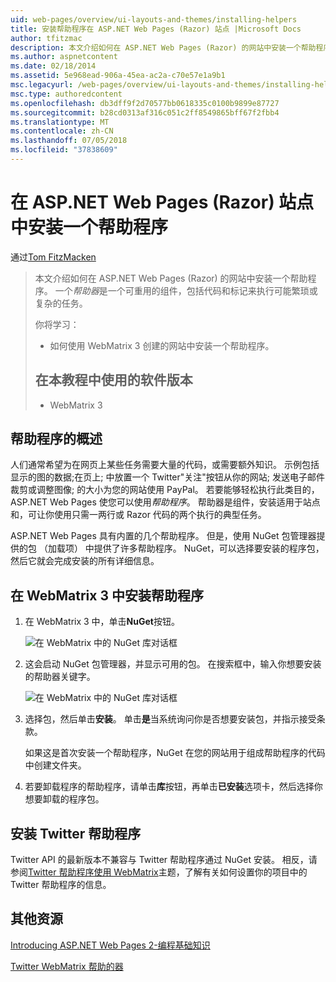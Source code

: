 ```yaml
---
uid: web-pages/overview/ui-layouts-and-themes/installing-helpers
title: 安装帮助程序在 ASP.NET Web Pages (Razor) 站点 |Microsoft Docs
author: tfitzmac
description: 本文介绍如何在 ASP.NET Web Pages (Razor) 的网站中安装一个帮助程序。 帮助器是包含代码和每个标记的可重用组件...
ms.author: aspnetcontent
ms.date: 02/18/2014
ms.assetid: 5e968ead-906a-45ea-ac2a-c70e57e1a9b1
msc.legacyurl: /web-pages/overview/ui-layouts-and-themes/installing-helpers
msc.type: authoredcontent
ms.openlocfilehash: db3dff9f2d70577bb0618335c0100b9899e87727
ms.sourcegitcommit: b28cd0313af316c051c2ff8549865bff67f2fbb4
ms.translationtype: MT
ms.contentlocale: zh-CN
ms.lasthandoff: 07/05/2018
ms.locfileid: "37838609"
---
```

<a name="installing-a-helper-in-an-aspnet-web-pages-razor-site"></a>在 ASP.NET Web Pages (Razor) 站点中安装一个帮助程序
====================
通过[Tom FitzMacken](https://github.com/tfitzmac)

> 本文介绍如何在 ASP.NET Web Pages (Razor) 的网站中安装一个帮助程序。 一个*帮助器*是一个可重用的组件，包括代码和标记来执行可能繁琐或复杂的任务。
> 
> 你将学习：
> 
> - 如何使用 WebMatrix 3 创建的网站中安装一个帮助程序。
>   
> 
> ## <a name="software-versions-used-in-the-tutorial"></a>在本教程中使用的软件版本
> 
> 
> - WebMatrix 3


## <a name="overview-of-helpers"></a>帮助程序的概述

人们通常希望为在网页上某些任务需要大量的代码，或需要额外知识。 示例包括显示的图的数据;在页上; 中放置一个 Twitter"关注"按钮从你的网站; 发送电子邮件裁剪或调整图像; 的大小为您的网站使用 PayPal。 若要能够轻松执行此类目的，ASP.NET Web Pages 使您可以使用*帮助程序*。 帮助器是组件，安装适用于站点和，可让你使用只需一两行或 Razor 代码的两个执行的典型任务。

ASP.NET Web Pages 具有内置的几个帮助程序。 但是，使用 NuGet 包管理器提供的包 （加载项） 中提供了许多帮助程序。 NuGet，可以选择要安装的程序包，然后它就会完成安装的所有详细信息。

## <a name="installing-a-helper-in-webmatrix-3"></a>在 WebMatrix 3 中安装帮助程序

1. 在 WebMatrix 3 中，单击**NuGet**按钮。

    ![在 WebMatrix 中的 NuGet 库对话框](installing-helpers/_static/image1.png)
2. 这会启动 NuGet 包管理器，并显示可用的包。 在搜索框中，输入你想要安装的帮助器关键字。

    ![在 WebMatrix 中的 NuGet 库对话框](installing-helpers/_static/image2.png)
3. 选择包，然后单击**安装**。 单击**是**当系统询问你是否想要安装包，并指示接受条款。

     如果这是首次安装一个帮助程序，NuGet 在您的网站用于组成帮助程序的代码中创建文件夹。
4. 若要卸载程序的帮助程序，请单击**库**按钮，再单击**已安装**选项卡，然后选择你想要卸载的程序包。

## <a name="installing-the-twitter-helper"></a>安装 Twitter 帮助程序

Twitter API 的最新版本不兼容与 Twitter 帮助程序通过 NuGet 安装。 相反，请参阅[Twitter 帮助程序使用 WebMatrix](twitter-helper.md)主题，了解有关如何设置你的项目中的 Twitter 帮助程序的信息。

<a id="Additional_Resources"></a>
## <a name="additional-resources"></a>其他资源


[Introducing ASP.NET Web Pages 2-编程基础知识](../getting-started/introducing-razor-syntax-c.md)

[Twitter WebMatrix 帮助的器](twitter-helper.md)
